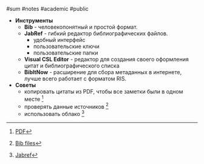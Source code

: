 #sum #notes #academic #public
 
* **Инструменты**
	* **Bib** - человекопонятный и простой формат.
	* **JabRef** - гибкий редактор библиографических файлов.
		* удобный интерфейс
		* пользовательские ключи
		* пользовательские папки
	* **Visual CSL Editor** - редактор для создания своего оформления цитат и библиографического списка
	* **BibItNow** - расширение для сбора метаданных в интернете, лучше всего работает с форматом RIS.
* **Советы**
	* копировать цитаты из PDF, чтобы все заметки были в одном месте [^1]
	* проверять данные источников [^2]
	* использовать облако [^3]

[^1]: [PDF](../prev/2022-0214-1230.Highlights.md)  
[^2]: [Bib files](../prev/2022-0214-1244.Bib%20files.md)  
[^3]: [Jabref](../prev/2022-0214-1234.Jabref.md)  